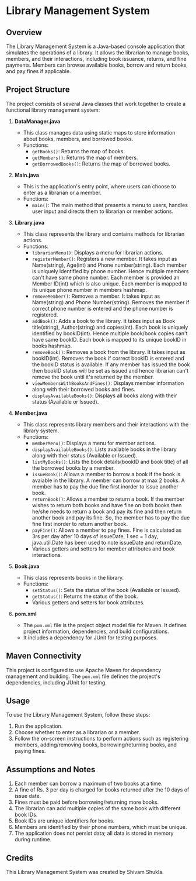 # Library Management System

## Overview

The Library Management System is a Java-based console application that simulates the operations of a library. It allows the librarian to manage books, members, and their interactions, including book issuance, returns, and fine payments. Members can browse available books, borrow and return books, and pay fines if applicable.

## Project Structure

The project consists of several Java classes that work together to create a functional library management system:

1.  **DataManager.java**
    
    -   This class manages data using static maps to store information about books, members, and borrowed books.
    -   Functions:
        -   `getBooks()`: Returns the map of books.
        -   `getMembers()`: Returns the map of members.
        -   `getBorrowedBooks()`: Returns the map of borrowed books.
        
2.  **Main.java**
    
    -   This is the application's entry point, where users can choose to enter as a librarian or a member.
    -   Functions:
        -   `main()`: The main method that presents a menu to users, handles user input and directs them to librarian or member actions.
3.  **Library.java**
    
    -   This class represents the library and contains methods for librarian actions.
    -   Functions:
        -   `librarianMenu()`: Displays a menu for librarian actions.
        -   `registerMember()`: Registers a new member.
                                It takes input as Name(string), Age(int) and Phone number(string).
                                Each member is uniquely identified by phone number.
                                Hence multiple members can't have same phone number.
                                Each member is provided an Member ID(int) which is also unique.
                                Each member is mapped to its unique phone number in members hashmap.
        -   `removeMember()`: Removes a member.
                              It takes input as Name(string) and Phone Number(string).
                              Removes the member if correct phone number is entered and the phone number is registered.
        -   `addBook()`: Adds a book to the library.
                        It takes input as Book title(string), Author(string) and copies(int).
                        Each book is uniquely identified by bookID(int).
                        Hence multiple book/book copies can't have same bookID.
                        Each book is mapped to its unique bookID in books hashmap.
        -   `removeBook()`: Removes a book from the library.
                            It takes input as bookID(int).
                            Removes the book if correct bookID is entered and the bookID status is available.
                            If any member has issued the book then bookID status will be set as issued and hence librarian can't remove the book until it's returned by the member.
        -   `viewMembersWithBooksAndFines()`: Displays member information along with their borrowed books and fines.
        -   `displayAvailableBooks()`: Displays all books along with their status (Available or Issued).
4.  **Member.java**
    
    -   This class represents library members and their interactions with the library system.
    -   Functions:
        -   `memberMenu()`: Displays a menu for member actions.
        -   `displayAvailableBooks()`: Lists available books in the library along with their status (Available or Issued).
        -   `listMyBooks()`: Lists the book details(bookID and book title) of all the borrowed books by a member.
        -   `issueBook()`: Allows a member to borrow a book if the book is avaiable in the library.
                           A member can borrow at max 2 books.
                           A member has to pay the due fine first inorder to issue another book.
        -   `returnBook()`: Allows a member to return a book.
                            If the member wishes to return both books and have fine on both books then he/she needs to return a book and pay its fine and then return another book and pay its fine.
                            So, the member has to pay the due fine first inorder to return another book.
        -   `payFine()`: Allows a member to pay fines.
                          Fine is calculated as 3rs per day after 10 days of issueDate, 1 sec = 1 day, java.util.Date has been used to note issueDate and returnDate.
        -   Various getters and setters for member attributes and book interactions.
5.  **Book.java**
    
    -   This class represents books in the library.
    -   Functions:
        -   `setStatus()`: Sets the status of the book (Available or Issued).
        -   `getStatus()`: Returns the status of the book.
        -   Various getters and setters for book attributes.
6.  **pom.xml**
    
    -   The `pom.xml` file is the project object model file for Maven. It defines project information, dependencies, and build configurations.
    -   It includes a dependency for JUnit for testing purposes.

## Maven Connectivity

This project is configured to use Apache Maven for dependency management and building. The `pom.xml` file defines the project's dependencies, including JUnit for testing.

## Usage

To use the Library Management System, follow these steps:

1.  Run the application.
2.  Choose whether to enter as a librarian or a member.
3.  Follow the on-screen instructions to perform actions such as registering members, adding/removing books, borrowing/returning books, and paying fines.

## Assumptions and Notes

1.  Each member can borrow a maximum of two books at a time.
2.  A fine of Rs. 3 per day is charged for books returned after the 10 days of issue date.
3.  Fines must be paid before borrowing/returning more books.
4.  The librarian can add multiple copies of the same book with different book IDs.
5.  Book IDs are unique identifiers for books.
6.  Members are identified by their phone numbers, which must be unique.
7.  The application does not persist data; all data is stored in memory during runtime.

## Credits

This Library Management System was created by Shivam Shukla.
